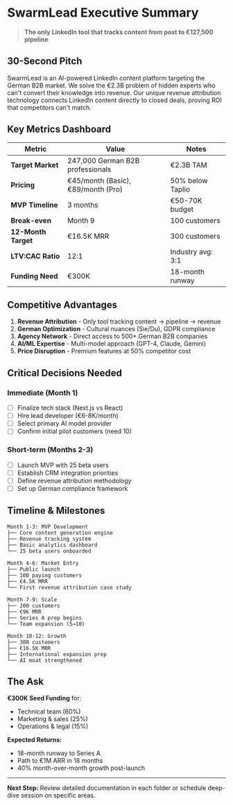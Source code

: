 # SwarmLead Executive Summary

> **The only LinkedIn tool that tracks content from post to €127,500 pipeline**

## 30-Second Pitch

SwarmLead is an AI-powered LinkedIn content platform targeting the German B2B market. We solve the €2.3B problem of hidden experts who can't convert their knowledge into revenue. Our unique revenue attribution technology connects LinkedIn content directly to closed deals, proving ROI that competitors can't match.

## Key Metrics Dashboard

| Metric | Value | Notes |
|--------|-------|-------|
| **Target Market** | 247,000 German B2B professionals | €2.3B TAM |
| **Pricing** | €45/month (Basic), €89/month (Pro) | 50% below Taplio |
| **MVP Timeline** | 3 months | €50-70K budget |
| **Break-even** | Month 9 | 100 customers |
| **12-Month Target** | €16.5K MRR | 300 customers |
| **LTV:CAC Ratio** | 12:1 | Industry avg: 3:1 |
| **Funding Need** | €300K | 18-month runway |

## Competitive Advantages

1. **Revenue Attribution** - Only tool tracking content → pipeline → revenue
2. **German Optimization** - Cultural nuances (Sie/Du), GDPR compliance
3. **Agency Network** - Direct access to 500+ German B2B companies
4. **AI/ML Expertise** - Multi-model approach (GPT-4, Claude, Gemini)
5. **Price Disruption** - Premium features at 50% competitor cost

## Critical Decisions Needed

### Immediate (Month 1)
- [ ] Finalize tech stack (Next.js vs React)
- [ ] Hire lead developer (€6-8K/month)
- [ ] Select primary AI model provider
- [ ] Confirm initial pilot customers (need 10)

### Short-term (Months 2-3)
- [ ] Launch MVP with 25 beta users
- [ ] Establish CRM integration priorities
- [ ] Define revenue attribution methodology
- [ ] Set up German compliance framework

## Timeline & Milestones

```
Month 1-3: MVP Development
├── Core content generation engine
├── Revenue tracking system
├── Basic analytics dashboard
└── 25 beta users onboarded

Month 4-6: Market Entry
├── Public launch
├── 100 paying customers
├── €4.5K MRR
└── First revenue attribution case study

Month 7-9: Scale
├── 200 customers
├── €9K MRR
├── Series A prep begins
└── Team expansion (5→10)

Month 10-12: Growth
├── 300 customers
├── €16.5K MRR
├── International expansion prep
└── AI moat strengthened
```

## The Ask

**€300K Seed Funding** for:
- Technical team (60%)
- Marketing & sales (25%)
- Operations & legal (15%)

**Expected Returns:**
- 18-month runway to Series A
- Path to €1M ARR in 18 months
- 40% month-over-month growth post-launch

---

**Next Step:** Review detailed documentation in each folder or schedule deep-dive session on specific areas.